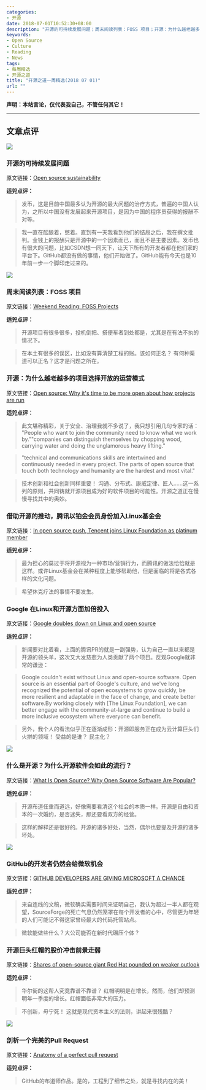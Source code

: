 ```yaml
---
categories:
- 开源
date: 2018-07-01T10:52:30+08:00
description: "开源的可持续发展问题；周末阅读列表：FOSS 项目；开源：为什么越老越多的项目选择开放的运营模式；借助开源的推动，腾讯以铂金会员身份加入Linux基金会；Google 在Linux和开源方面加倍投入；什么是开源？为什么开源软件会如此的流行？GitHub的开发者仍然会给微软机会；开源巨头红帽的股价冲击前景走弱；剖析一个完美的Pull Request"
keywords:
- Open Source
- Culture
- Reading
- News
tags:
- 每周精选
- 开源之道
title: "开源之道一周精选(2018 07 01)"
url: ""
---
```

**声明：本站言论，仅代表我自己，不管任何其它！**

---

## 文章点评

![](https://techcrunch.com/wp-content/uploads/2018/06/GettyImages-698155326.jpg)

### 开源的可持续发展问题

原文链接：[Open source sustainability](https://techcrunch.com/2018/06/23/open-source-sustainability/)

**适兕点评：**

> 发币，这是目前中国最多认为开源的最大问题的治疗方式，普遍的中国人认为，之所以中国没有发展起来开源项目，是因为中国的程序员获得的报酬不对等。

> 我一直在酝酿着，憋着。直到有一天我看到他们的结局之后，我在撰文批判。金钱上的报酬只是开源中的一个因素而已，而且不是主要因素。发币也有很大的问题，比如CSDN想一同天下，让天下所有的开发者都在他们家的平台下。GitHub都没有做的事情，他们开始做了。GitHub能有今天也是10年前一步一个脚印走过来的。

![](https://www.linuxjournal.com/sites/default/files/styles/1700x1000/public/nodeimage/story/12281f2.jpg?itok=AYJFdCdV)

### 周末阅读列表：FOSS 项目

原文链接：[Weekend Reading: FOSS Projects](https://www.linuxjournal.com/content/weekend-reading-foss-projects-0)

**适兕点评：**

> 开源项目有很多很多，投机倒把、搭便车者到处都是，尤其是在有法不执的情况下。

> 在本土有很多的误区，比如没有算清楚工程的账。该如何正名？ 有何种渠道可以正名？这才是问题之所在。

### 开源：为什么越老越多的项目选择开放的运营模式

原文链接：[Open source: Why it's time to be more open about how projects are run](https://www.zdnet.com/article/open-source-why-its-time-to-be-more-open-about-how-projects-are-run/)

**适兕点评：**

> 此文堪称精彩，关于安全、治理我就不多说了，我只想引用几句专家的话：
>  "People who want to join the community need to know what we work by.""companies can distinguish themselves by chopping wood, carrying water and doing the unglamorous heavy lifting."

> "technical and communications skills are intertwined and continuously needed in every project. The parts of open source that touch both technology and humanity are the hardest and most vital."

> 技术创新和社会创新同样重要！ 沟通、分布式、康威定律、匠人......这一系列的原则，共同铸就开源项目成为好的软件项目的可能性。开源之道正在慢慢寻找其中的奥妙。

### 借助开源的推动，腾讯以铂金会员身份加入Linux基金会

原文链接：[In open source push, Tencent joins Linux Foundation as platinum member](https://technode.com/2018/06/26/tencent-linux-foundation/)

**适兕点评：**

> 最为担心的莫过于将开源视为一种市场/营销行为，而腾讯的做法恰恰就是这样。或许Linux基金会在某种程度上能够帮助他，但是面临的将是各式各样的文化问题。

> 希望休克疗法的事情不要发生。

### Google 在Linux和开源方面加倍投入

原文链接：[​Google doubles down on Linux and open source](https://www.zdnet.com/article/google-doubles-down-on-linux-and-open-source/)

**适兕点评：**

> 新闻要对比着看，上面的腾讯PR的就是一副强势，认为自己一直以来都是开源的领头羊，这次又大发慈悲为人类贡献了两个项目。反观Google就非常的谦逊：

> Google couldn't exist without Linux and open-source software. Open source is an essential part of Google's culture, and we've long recognized the potential of open ecosystems to grow quickly, be more resilient and adaptable in the face of change, and create better software.By working closely with [The Linux Foundation], we can better engage with the community-at-large and continue to build a more inclusive ecosystem where everyone can benefit.

> 另外，我个人的看法似乎正在逐渐成形：开源即服务正在成为云计算巨头们火拼的领域！ 受益的是谁？ 民主化？

![](https://www.technotification.com/wp-content/uploads/2018/04/open-source-software-1140x570.jpg)

### 什么是开源？为什么开源软件会如此的流行？

原文链接：[What Is Open Source? Why Open Source Software Are Popular?](https://www.technotification.com/2018/06/what-is-open-source.html)

**适兕点评：**

> 开源布道任重而道远，好像需要看清这个社会的本质一样。开源是自由和资本的一次婚约，是否迷失，那还要看双方的经营。

> 这样的解释还是很好的。开源的诸多好处，当然，偶尔也要提及开源的诸多坏处。

![](https://media.wired.com/photos/5b36a5b6e237e87ce9592b8e/master/w_1164,c_limit/Github-Microsoft-BIZ-FINAL.jpg)

### GitHub的开发者仍然会给微软机会

原文链接：[GITHUB DEVELOPERS ARE GIVING MICROSOFT A CHANCE](https://www.wired.com/story/github-developers-are-giving-microsoft-a-chance/)

**适兕点评：**

> 来自连线的文稿，微软确实需要时间来证明自己，我认为超过一半人都在观望，SourceForge的死亡气息仍然笼罩在每个开发者的心中，尽管更为年轻的人们可能记不得这家曾经最大的代码托管站点。

> 微软能做些什么？大公司能否在新时代碾压个体？


### 开源巨头红帽的股价冲击前景走弱

原文链接：[Shares of open-source giant Red Hat pounded on weaker outlook](https://siliconangle.com/blog/2018/06/21/red-hat-shares-pounded-weaker-outlook/)

**适兕点评：**

> 华尔街的这帮人究竟靠谱不靠谱？ 红帽明明是在增长，然而，他们却预测明年一季度的增长。红帽面临非常大的压力。

> 不创新，毋宁死！ 这就是现代资本主义的法则，讲起来很残酷？

![](https://opensource.com/sites/default/files/styles/image-full-size/public/lead-images/LIFE_science.png?itok=WDKARWGV)

### 剖析一个完美的Pull Request

原文链接：[Anatomy of a perfect pull request](https://opensource.com/article/18/6/anatomy-perfect-pull-request)

**适兕点评：**

> GitHub的布道师作品。是的，工程到了细节之处，就是寻找内在的美！

